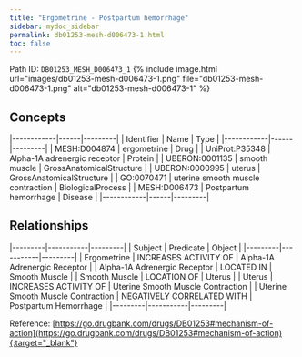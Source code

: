 ```yaml
---
title: "Ergometrine - Postpartum hemorrhage"
sidebar: mydoc_sidebar
permalink: db01253-mesh-d006473-1.html
toc: false 
---
```



Path ID: `DB01253_MESH_D006473_1`
{% include image.html url="images/db01253-mesh-d006473-1.png" file="db01253-mesh-d006473-1.png" alt="db01253-mesh-d006473-1" %}

## Concepts

|------------|------|---------|
| Identifier | Name | Type    |
|------------|------|---------|
| MESH:D004874 | ergometrine | Drug |
| UniProt:P35348 | Alpha-1A adrenergic receptor | Protein |
| UBERON:0001135 | smooth muscle | GrossAnatomicalStructure |
| UBERON:0000995 | uterus | GrossAnatomicalStructure |
| GO:0070471 | uterine smooth muscle contraction | BiologicalProcess |
| MESH:D006473 | Postpartum hemorrhage | Disease |
|------------|------|---------|

## Relationships

|---------|-----------|---------|
| Subject | Predicate | Object  |
|---------|-----------|---------|
| Ergometrine | INCREASES ACTIVITY OF | Alpha-1A Adrenergic Receptor |
| Alpha-1A Adrenergic Receptor | LOCATED IN | Smooth Muscle |
| Smooth Muscle | LOCATION OF | Uterus |
| Uterus | INCREASES ACTIVITY OF | Uterine Smooth Muscle Contraction |
| Uterine Smooth Muscle Contraction | NEGATIVELY CORRELATED WITH | Postpartum Hemorrhage |
|---------|-----------|---------|

Reference: [https://go.drugbank.com/drugs/DB01253#mechanism-of-action](https://go.drugbank.com/drugs/DB01253#mechanism-of-action){:target="_blank"}